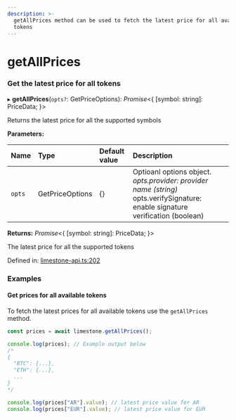 ```yaml
---
description: >-
  getAllPrices method can be used to fetch the latest price for all available
  tokens
---
```


# getAllPrices

### Get the latest price for all tokens

▸ **getAllPrices**\(`opts?`: GetPriceOptions\): _Promise_&lt;{ \[symbol: string\]: PriceData; }&gt;

Returns the latest price for all the supported symbols

**Parameters:**

| Name | Type | Default value | Description |
| :--- | :--- | :--- | :--- |
| `opts` | GetPriceOptions | {} | Optioanl options object.  _opts.provider: provider name \(string\)_  opts.verifySignature: enable signature verification \(boolean\) |

**Returns:** _Promise_&lt;{ \[symbol: string\]: PriceData; }&gt;

The latest price for all the supported tokens

Defined in: [limestone-api.ts:202](https://github.com/limestone-finance/limestone-api/blob/6ba5e3a/src/limestone-api.ts#L202)

### Examples

#### Get prices for all available tokens

To fetch the latest prices for all available tokens use the `getAllPrices` method.

```javascript
const prices = await limestone.getAllPrices();

console.log(prices); // Example output below
/*
{
  "BTC": {...},
  "ETH": {...},
  ...
}
*/

console.log(prices["AR"].value); // latest price value for AR
console.log(prices["EUR"].value); // latest price value for EUR
```


